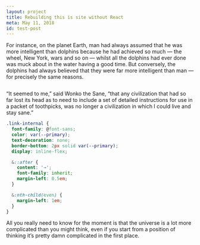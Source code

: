 ```yaml
---
layout: project
title: Rebuilding this is site without React
meta: May 11, 2018
id: test-post
---
```


For instance, on the planet Earth, man had always assumed that he was more intelligent than dolphins because he had achieved so much — the wheel, New York, wars and so on — whilst all the dolphins had ever done was muck about in the water having a good time. But conversely, the dolphins had always believed that they were far more intelligent than man — for precisely the same reasons.

<!-- ![bleep de bloop blop](https://ddrsspkp4lsq7.cloudfront.net/assets/case-study/n-synth/nsynth-2.jpg) -->

<img data-src="https://ddrsspkp4lsq7.cloudfront.net/assets/case-study/n-synth/nsynth-2.jpg" class="lazyload">

“It seemed to me,” said Wonko the Sane, “that any civilization that had so far lost its head as to need to include a set of detailed instructions for use in a packet of toothpicks, was no longer a civilization in which I could live and stay sane.”

```css
.link-internal {
  font-family: @font-sans;
  color: var(--primary);
  text-decoration: none;
  border-bottom: 2px solid var(--primary);
  display: inline-flex;

  &::after {
    content: '→';
    font-family: inherit;
    margin-left: 0.5em;
  }

  &:nth-child(even) {
    margin-left: 1em;
  }
}
```

All you really need to know for the moment is that the universe is a lot more complicated than you might think, even if you start from a position of thinking it’s pretty damn complicated in the first place.
